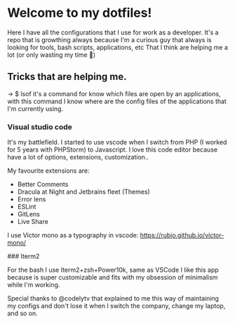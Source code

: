 # Welcome to my dotfiles!

Here I have all the configurations that I use for work as a developer.
It's a repo that is growthing always because I'm a curious guy that always is looking for tools, bash scripts, applications, etc 
That I think are helping me a lot (or only wasting my time 🤣)

## Tricks that are helping me.

-> $ lsof it's a command for know which files are open by an applications, with this command I know where are the config files of the applications that I'm currently using.

### Visual studio code

It's my battlefield. I started to use vscode when I switch from PHP (I worked for 5 years with PHPStorm) to Javascript.
I love this code editor because have a lot of options, extensions, customization..

My favourite extensions are:

- Better Comments
- Dracula at Night and Jetbrains fleet (Themes)
- Error lens
- ESLint
- GitLens 
- Live Share

I use Victor mono as a typography in vscode:
https://rubjo.github.io/victor-mono/

### Iterm2

For the bash I use Iterm2+zsh+Power10k, same as VSCode I like this app because is super customizable and fits with my obsession of minimalism while I'm working.

Special thanks to @codelytv that explained to me this way of maintaining my configs and don't lose it when I switch the company, change my laptop, and so on.
